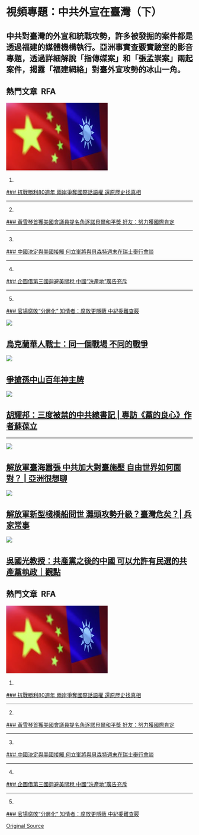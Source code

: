 # 視頻專題：中共外宣在臺灣（下）

## 中共對臺灣的外宣和統戰攻勢，許多被發掘的案件都是透過福建的媒體機構執行。亞洲事實查覈實驗室的影音專題，透過詳細解說「指傳媒案」和「張孟崇案」兩起案件，揭露「福建網絡」對臺外宣攻勢的冰山一角。

## 熱門文章  RFA

[![](images/JMK6HI7KGZDTRAHAJMAVHMFD44.JPG)](/mandarin/zhengzhi/2025/05/07/china-history-antijapanesewar-worldwarii-taiwan-interpretation/)

1.

[### 抗戰勝利80週年 兩岸爭奪國際話語權 還原歷史找真相](/mandarin/zhengzhi/2025/05/07/china-history-antijapanesewar-worldwarii-taiwan-interpretation/)

---

2.

[### 黃雪琴首獲美國會議員提名角逐諾貝爾和平獎 好友：努力獲國際肯定](/mandarin/zhengzhi/renquan/2025/05/07/china-humanrights-nobelpeaceprizenomination-huangxueqin/)

---

3.

[### 中國決定與美國接觸 何立峯將與貝森特週末在瑞士舉行會談](/mandarin/xinwenkuaixun/2025/05/07/china-vice-premier-helifeng-will-meet-us-treasury-secretary-scottbessent-in-switzerland/)

---

4.

[### 企圖借第三國迴避美關稅 中國“洗產地”廣告充斥](/mandarin/shangye/jingji/2025/05/06/trump-reciprocal-tariffs-origin-laundering-china-southeast-asia/)

---

5.

[### 官場腐敗“分層化” 知情者：腐敗更隱蔽 中紀委難查覈](/mandarin/shehui/2025/05/08/china-corruption-bribery-method-corrupt-officials/)

[![](images/https%3A%2F%2Fd2m6nhhu3fh4n6.cloudfront.net%2F04-25-2025%2Ft_4fa983f8639941eabdedfb8ee24a9161_name_3_25_2025_____________________.jpg)](/mandarin/video/2025/04/25/768f010c-d46b-40e4-ba00-a0ee167897c7/)

## [烏克蘭華人戰士：同一個戰場 不同的戰爭](/mandarin/video/2025/04/25/768f010c-d46b-40e4-ba00-a0ee167897c7/)

[![](images/https%3A%2F%2Fd2m6nhhu3fh4n6.cloudfront.net%2F04-17-2025%2Ft_943bca640e014a21be640bf8619cf801_name_1_min.png)](/mandarin/video/2025/04/17/03361347-cdac-4792-bece-164d2043a68e/)

## [爭搶孫中山百年神主牌](/mandarin/video/2025/04/17/03361347-cdac-4792-bece-164d2043a68e/)

[![](images/https%3A%2F%2Fd2m6nhhu3fh4n6.cloudfront.net%2F03-25-2025%2Ft_ca5a690e94bc459e89379f4e98f7dccb_name_3_7_2025____copy.jpg)](/mandarin/video/2025/03/25/9204e5b8-0736-4ebc-951f-47adf9823f32/)

## [胡耀邦：三度被禁的中共總書記 | 專訪《黨的良心》作者蘇葆立](/mandarin/video/2025/03/25/9204e5b8-0736-4ebc-951f-47adf9823f32/)

---

[![](images/https%3A%2F%2Fd2m6nhhu3fh4n6.cloudfront.net%2F03-21-2025%2Ft_86d37ca40bc94e8e96a5a2d32951ac4c_name_maxresdefault.jpg)](/mandarin/video/2025/03/21/de3df33c-d931-4440-8586-f02c431ffadf/)

## [解放軍臺海囂張 中共加大對臺施壓 自由世界如何面對？ | 亞洲很想聊](/mandarin/video/2025/03/21/de3df33c-d931-4440-8586-f02c431ffadf/)

[![](images/https%3A%2F%2Fd2m6nhhu3fh4n6.cloudfront.net%2F03-19-2025%2Ft_a57edfa2027544b3ab348409abf53599_name_3_17_2025___________________copy.jpg)](/mandarin/video/2025/03/19/77148d8e-f4e1-44fa-a38f-6dff4da10579/)

## [解放軍新型棧橋船問世 灘頭攻勢升級？臺灣危矣？| 兵家常事](/mandarin/video/2025/03/19/77148d8e-f4e1-44fa-a38f-6dff4da10579/)

[![](images/https%3A%2F%2Fd2m6nhhu3fh4n6.cloudfront.net%2F03-17-2025%2Ft_80a0776b5d074b308dafcd374b45e09e_name_GmGJGmQbcAEMg5d.jpeg)](/mandarin/video/2025/03/17/21597c99-6615-4c43-a1e7-899f56028b16/)

## [吳國光教授：共產黨之後的中國 可以允許有民選的共產黨執政｜觀點](/mandarin/video/2025/03/17/21597c99-6615-4c43-a1e7-899f56028b16/)

## 熱門文章  RFA

[![](images/JMK6HI7KGZDTRAHAJMAVHMFD44.JPG)](/mandarin/zhengzhi/2025/05/07/china-history-antijapanesewar-worldwarii-taiwan-interpretation/)

1.

[### 抗戰勝利80週年 兩岸爭奪國際話語權 還原歷史找真相](/mandarin/zhengzhi/2025/05/07/china-history-antijapanesewar-worldwarii-taiwan-interpretation/)

---

2.

[### 黃雪琴首獲美國會議員提名角逐諾貝爾和平獎 好友：努力獲國際肯定](/mandarin/zhengzhi/renquan/2025/05/07/china-humanrights-nobelpeaceprizenomination-huangxueqin/)

---

3.

[### 中國決定與美國接觸 何立峯將與貝森特週末在瑞士舉行會談](/mandarin/xinwenkuaixun/2025/05/07/china-vice-premier-helifeng-will-meet-us-treasury-secretary-scottbessent-in-switzerland/)

---

4.

[### 企圖借第三國迴避美關稅 中國“洗產地”廣告充斥](/mandarin/shangye/jingji/2025/05/06/trump-reciprocal-tariffs-origin-laundering-china-southeast-asia/)

---

5.

[### 官場腐敗“分層化” 知情者：腐敗更隱蔽 中紀委難查覈](/mandarin/shehui/2025/05/08/china-corruption-bribery-method-corrupt-officials/)


[Original Source](https://www.rfa.org/mandarin/video/2025/01/27/9e6e86c0-6590-48ed-b69a-533cb8eaeddc/)
